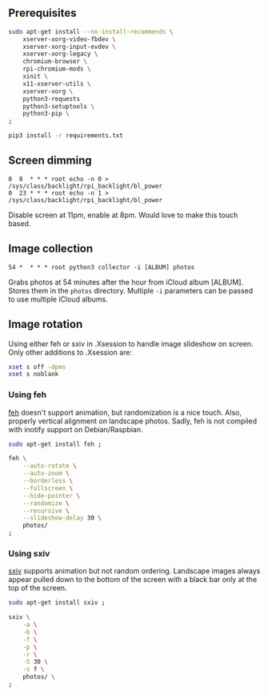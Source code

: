 ## Prerequisites

```bash
sudo apt-get install --no-install-recommends \
	xserver-xorg-video-fbdev \
	xserver-xorg-input-evdev \
	xserver-xorg-legacy \
	chromium-browser \
	rpi-chromium-mods \
	xinit \
	x11-xserver-utils \
	xserver-xorg \
	python3-requests
	python3-setuptools \
	python3-pip \
;

pip3 install -r requirements.txt
```

## Screen dimming
```
0  8  * * * root echo -n 0 > /sys/class/backlight/rpi_backlight/bl_power
0  23 * * * root echo -n 1 > /sys/class/backlight/rpi_backlight/bl_power
```

Disable screen at 11pm, enable at 8pm.  Would love to make this touch based.

## Image collection

```
54 *  * * * root python3 collector -i [ALBUM] photos
```

Grabs photos at 54 minutes after the hour from iCloud album [ALBUM].  Stores them in the `photos` directory. Multiple `-i` parameters can be passed to use multiple iCloud albums.

## Image rotation

Using either feh or sxiv in .Xsession to handle image slideshow on screen.  Only other additions to .Xsession are:

```bash
xset s off -dpms
xset s noblank
```

### Using feh

[feh](https://feh.finalrewind.org/) doesn't support animation, but randomization is a nice touch.  Also, properly vertical alignment on landscape photos.  Sadly, feh is not compiled with inotify support on Debian/Raspbian.

```bash
sudo apt-get install feh ;

feh \
    --auto-rotate \
    --auto-zoom \
    --borderless \
    --fullscreen \
    --hide-pointer \
    --randomize \
    --recursive \
    --slideshow-delay 30 \
    photos/
;
```

### Using sxiv

[sxiv](http://muennich.github.io/sxiv) supports animation but not random ordering. Landscape images always appear pulled down to the bottom of the screen with a black bar only at the top of the screen.

```bash
sudo apt-get install sxiv ;

sxiv \
	-a \
	-b \
	-f \
	-p \
	-r \
	-S 30 \
	-s f \
	photos/ \
;
```
